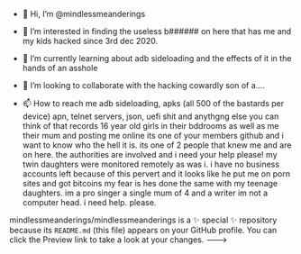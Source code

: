- 👋 Hi, I’m @mindlessmeanderings
- 👀 I’m interested in finding the useless b###### on here that has me and my kids hacked since 3rd dec 2020. 

- 🌱 I’m currently learning about adb sideloading and the effects of it in the hands of an asshole
- 💞️ I’m looking to collaborate with the hacking cowardly son of a....
- 📫 How to reach me adb sideloading, apks (all 500 of the bastards per device) apn, telnet servers, json, uefi shit 
and anythgng else you can think of that records 16 year old girls in their bddrooms as well as me their mum and posting me online
its one of your members github and i want to know who the hell it is. its one of 2 people that knew me and are on here.
 the authorities are involved and i need your help please! my twin daughters were monitored remotely as was i. i have no business 
accounts left because of this pervert 
and it looks like he put me on porn sites and got bitcoins my fear is hes done the same with my teenage daughters.
 im a pro singer a single mum of 4 and a writer im not a computer head. i need help. please. 

mindlessmeanderings/mindlessmeanderings is a ✨ special ✨ repository because its `README.md` (this file) appears on your GitHub profile.
You can click the Preview link to take a look at your changes.
--->
